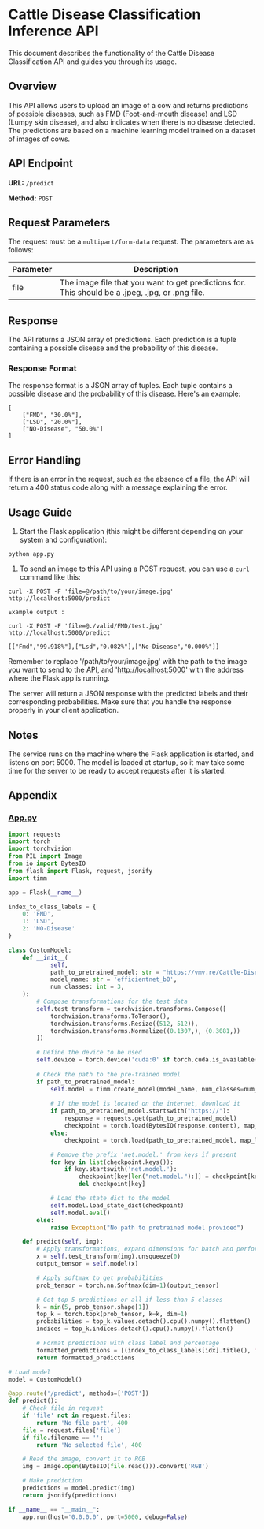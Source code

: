 # Cattle Disease Classification Inference API

This document describes the functionality of the Cattle Disease Classification API and guides you through its usage.

## Overview

This API allows users to upload an image of a cow and returns predictions of possible diseases, such as FMD (Foot-and-mouth disease) and LSD (Lumpy skin disease), and also indicates when there is no disease detected. The predictions are based on a machine learning model trained on a dataset of images of cows.

## API Endpoint

**URL:** `/predict`

**Method:** `POST`

## Request Parameters

The request must be a `multipart/form-data` request. The parameters are as follows:

| Parameter | Description |
| --- | --- |
| file | The image file that you want to get predictions for. This should be a .jpeg, .jpg, or .png file. |

## Response

The API returns a JSON array of predictions. Each prediction is a tuple containing a possible disease and the probability of this disease.

### Response Format

The response format is a JSON array of tuples. Each tuple contains a possible disease and the probability of this disease. Here's an example:

```
[
    ["FMD", "30.0%"],
    ["LSD", "20.0%"],
    ["NO-Disease", "50.0%"]
]

```

## Error Handling

If there is an error in the request, such as the absence of a file, the API will return a 400 status code along with a message explaining the error.

## Usage Guide

1. Start the Flask application (this might be different depending on your system and configuration):

```
python app.py

```

1. To send an image to this API using a POST request, you can use a `curl` command like this:

```
curl -X POST -F 'file=@/path/to/your/image.jpg' http://localhost:5000/predict

Example output :

curl -X POST -F 'file=@./valid/FMD/test.jpg' http://localhost:5000/predict

[["Fmd","99.918%"],["Lsd","0.082%"],["No-Disease","0.000%"]]
```

Remember to replace '/path/to/your/image.jpg' with the path to the image you want to send to the API, and '[http://localhost:5000](http://localhost:5000/)' with the address where the Flask app is running.

The server will return a JSON response with the predicted labels and their corresponding probabilities. Make sure that you handle the response properly in your client application.

## Notes

The service runs on the machine where the Flask application is started, and listens on port 5000. The model is loaded at startup, so it may take some time for the server to be ready to accept requests after it is started.

## Appendix

### [App.py](http://App.py)

```python
import requests
import torch
import torchvision
from PIL import Image
from io import BytesIO
from flask import Flask, request, jsonify
import timm

app = Flask(__name__)

index_to_class_labels = {
    0: 'FMD',
    1: 'LSD',
    2: 'NO-Disease'
}

class CustomModel:
    def __init__(
            self,
            path_to_pretrained_model: str = "https://vmv.re/Cattle-Disease-Classification-Checkpoint-v1.pth",
            model_name: str = 'efficientnet_b0',
            num_classes: int = 3,
    ):
        # Compose transformations for the test data
        self.test_transform = torchvision.transforms.Compose([
            torchvision.transforms.ToTensor(),
            torchvision.transforms.Resize((512, 512)),
            torchvision.transforms.Normalize((0.1307,), (0.3081,))
        ])

        # Define the device to be used
        self.device = torch.device('cuda:0' if torch.cuda.is_available() else 'cpu')
        
        # Check the path to the pre-trained model
        if path_to_pretrained_model:
            self.model = timm.create_model(model_name, num_classes=num_classes)
            
            # If the model is located on the internet, download it
            if path_to_pretrained_model.startswith("https://"):
                response = requests.get(path_to_pretrained_model)
                checkpoint = torch.load(BytesIO(response.content), map_location=self.device)['state_dict']
            else:
                checkpoint = torch.load(path_to_pretrained_model, map_location=self.device)['state_dict']

            # Remove the prefix 'net.model.' from keys if present
            for key in list(checkpoint.keys()):
                if key.startswith('net.model.'):
                    checkpoint[key[len("net.model."):]] = checkpoint[key]
                    del checkpoint[key]

            # Load the state dict to the model
            self.model.load_state_dict(checkpoint)
            self.model.eval()
        else:
            raise Exception("No path to pretrained model provided")

    def predict(self, img):
        # Apply transformations, expand dimensions for batch and perform inference
        x = self.test_transform(img).unsqueeze(0)
        output_tensor = self.model(x)

        # Apply softmax to get probabilities
        prob_tensor = torch.nn.Softmax(dim=1)(output_tensor)

        # Get top 5 predictions or all if less than 5 classes
        k = min(5, prob_tensor.shape[1])
        top_k = torch.topk(prob_tensor, k=k, dim=1)
        probabilities = top_k.values.detach().cpu().numpy().flatten()
        indices = top_k.indices.detach().cpu().numpy().flatten()

        # Format predictions with class label and percentage
        formatted_predictions = [(index_to_class_labels[idx].title(), f"{prob*100:.3f}%") for idx, prob in zip(indices, probabilities)]
        return formatted_predictions

# Load model
model = CustomModel()

@app.route('/predict', methods=['POST'])
def predict():
    # Check file in request
    if 'file' not in request.files:
        return 'No file part', 400
    file = request.files['file']
    if file.filename == '':
        return 'No selected file', 400

    # Read the image, convert it to RGB
    img = Image.open(BytesIO(file.read())).convert('RGB')

    # Make prediction
    predictions = model.predict(img)
    return jsonify(predictions)

if __name__ == "__main__":
    app.run(host='0.0.0.0', port=5000, debug=False)
```